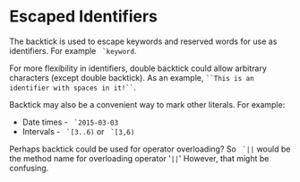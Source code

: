 # Escaped Identifiers

The backtick is used to escape keywords and reserved words for use as identifiers.  For example `` `keyword``.

For more flexibility in identifiers, double backtick could allow arbitrary characters (except double backtick).  As an example, ` ``This is an identifier with spaces in it!`` `.

Backtick may also be a convenient way to mark other literals. For example:

  * Date times - `` `2015-03-03``
  * Intervals - `` `[3..6)`` or `` `[3,6)``

Perhaps backtick could be used for operator overloading?  So `` `||`` would be the method name for overloading operator '`||`'  However, that might be confusing.